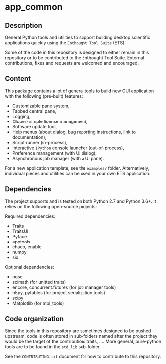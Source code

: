 # app_common

## Description

General Python tools and utilities to support building desktop scientific 
applications quickly using the `Enthought Tool Suite` (ETS).

Some of the code in this repository is designed to either remain in this 
repository or to be contributed to the Enthought Tool Suite. External 
contributions, fixes and requests are welcomed and encouraged.

## Content
This package contains a lot of general tools to build new GUI application with 
the following (pre-built) features:

- Customizable pane system,
- Tabbed central pane,
- Logging,
- (Super) simple license management,
- Software update tool,
- Help menus (about dialog, bug reporting instructions, link to
  documentation),
- Script runner (in-process),
- Interactive `IPython` console launcher (out-of-process),
- Preference management (with UI dialog),
- Asynchronous job manager (with a UI pane).

For a new application template, see the `examples/` folder. Alternatively, 
individual pieces and utilities can be used in your own ETS application.


## Dependencies

The project supports and is tested on both Python 2.7 and Python 3.6+. It 
relies on the following open-source projects:

Required dependencies:
* Traits
* TraitsUI
* Pyface
* apptools
* chaco, enable
* numpy
* six

Optional dependencies:
* nose
* scimath (for unitted traits)
* encore, concurrent.futures (for job manager tools)
* h5py, pytables (for project serialization tools)
* scipy
* Matplotlib (for mpl_tools)


## Code organization
Since the tools in this repository are sometimes designed to be pushed
upstream, code is often stored in sub-folders named after the project they
would be the target of the contribution: traits, .... More general, pure-python
tools are to be found in the `std_lib` sub-folder.

See the `CONTRIBUTING.txt` document for how to contribute to this repository.
